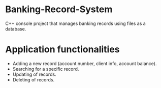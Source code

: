 # Banking-Record-System
C++ console project that manages banking records using files as a database.

# Application functionalities
* Adding a new record (account number, client info, account balance).
* Searching for a specific record.
* Updating of records.
* Deleting of records.
